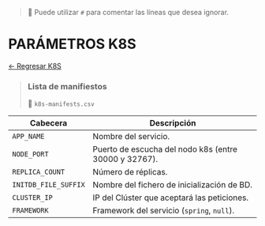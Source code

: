 > 📌 Puede utilizar `#` para comentar las líneas que desea ignorar.

# PARÁMETROS K8S

[← Regresar K8S](./../README.md)

> ### Lista de manifiestos
> 📄 `k8s-manifests.csv`

| Cabecera             | Descripción                                           |   
|----------------------|-------------------------------------------------------|
| `APP_NAME`           | Nombre del servicio.                                  |
| `NODE_PORT`          | Puerto de escucha del nodo k8s (entre 30000 y 32767). |
| `REPLICA_COUNT`      | Número de réplicas.                                   |
| `INITDB_FILE_SUFFIX` | Nombre del fichero de inicialización de BD.           |
| `CLUSTER_IP`         | IP del Clúster que aceptará las peticiones.           |
| `FRAMEWORK`          | Framework del servicio (`spring`, `null`).            |
